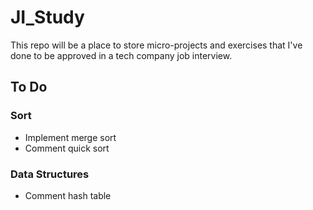 # JI_Study
This repo will be a place to store micro-projects and exercises that I've done to be approved in a tech company job interview.

## To Do

### Sort
* Implement merge sort
* Comment quick sort

### Data Structures
* Comment hash table
